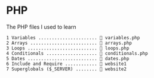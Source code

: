 # PHP

The PHP files I used to learn

`1 Variables ...................... 🐘 variables.php`  
`2 Arrays ......................... 🐘 arrays.php`  
`3 Loops .......................... 🐘 loops.php`  
`4 Conditionals ................... 🐘 conditionals.php`  
`5 Dates .......................... 🐘 dates.php`  
`6 Include and Require ............ 📁 website1`  
`7 Superglobals ($_SERVER) ........ 📁 website2`
